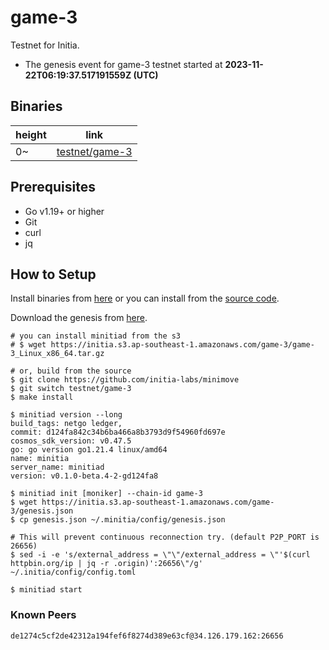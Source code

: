 # game-3

Testnet for Initia.

- The genesis event for game-3 testnet started at **2023-11-22T06:19:37.517191559Z (UTC)**

## Binaries

| height  | link  |
| ------- | ----- |
| 0~      | [testnet/game-3](https://github.com/initia-labs/minimove/tree/testnet/game-3) |

## Prerequisites

- Go v1.19+ or higher
- Git
- curl
- jq

## How to Setup

Install binaries from [here](./binaries/) or you can install from the [source code](https://github.com/initia-labs/minimove/tree/testnet/game-3).

Download the genesis from [here](https://initia.s3.ap-southeast-1.amazonaws.com/game-3/genesis.json).

```shell
# you can install minitiad from the s3
# $ wget https://initia.s3.ap-southeast-1.amazonaws.com/game-3/game-3_Linux_x86_64.tar.gz

# or, build from the source
$ git clone https://github.com/initia-labs/minimove
$ git switch testnet/game-3
$ make install

$ minitiad version --long
build_tags: netgo ledger,
commit: d124fa842c34b6ba466a8b3793d9f54960fd697e
cosmos_sdk_version: v0.47.5
go: go version go1.21.4 linux/amd64
name: minitia
server_name: minitiad
version: v0.1.0-beta.4-2-gd124fa8

$ minitiad init [moniker] --chain-id game-3
$ wget https://initia.s3.ap-southeast-1.amazonaws.com/game-3/genesis.json
$ cp genesis.json ~/.minitia/config/genesis.json

# This will prevent continuous reconnection try. (default P2P_PORT is 26656)
$ sed -i -e 's/external_address = \"\"/external_address = \"'$(curl httpbin.org/ip | jq -r .origin)':26656\"/g' ~/.initia/config/config.toml

$ minitiad start
```

### Known Peers

```sh
de1274c5cf2de42312a194fef6f8274d389e63cf@34.126.179.162:26656
```

